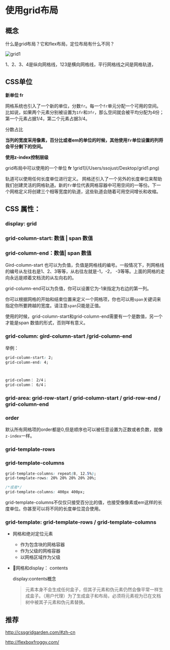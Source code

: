 # 使用grid布局

## 概念

> 

什么是grid布局？它和flex布局，定位布局有什么不同？

![grid1](/Users/ssojust/Desktop/grid1.png)

1、2、3、4是纵向网格线，123是横向网格线，平行网格线之间是网格轨道，



## CSS单位

**新单位 fr**

网格系统也引入了一个新的单位，分数`fr`。每一个`fr`单元分配一个可用的空间。比如说，如果两个元素分别被设置为`1fr`和`3fr`，那么空间就会被平均分配为4份；第一个元素占据1/4，第二个元素占据3/4。

分数占比

**当列的宽度采用像素，百分比或者em的单位的时候，其他使用`fr`单位设置的列将会平分剩下的空间。**

**使用z-index控制层级**



grid布局中可以使用的一个单位 **fr** !grid1](/Users/ssojust/Desktop/grid1.png)

轨道可以使用任何长度单位进行定义。 网格还引入了一个另外的长度单位来帮助我们创建灵活的网格轨道。新的`fr`单位代表网格容器中可用空间的一等份。下一个网格定义将创建三个相等宽度的轨道，这些轨道会随着可用空间增长和收缩。



## CSS 属性：

### display: grid

### grid-column-start: 数值 | span 数值

### grid-column-end：数值| span 数值

Gird-column-start 也可以为负值，负值是网格线的编号。一般情况下，列网格线的编号从左往右是1、2、3等等，从右往左就是-1，-2， -3等等。上面的网格的走向永远是顺着文档流的从左向右的。

grid-column-end可以为负值，你可以设置它为-1来指定为右边的第一列。

你可以根据网格的开始和结束位置来定义一个网格项，你也可以用`span`关键词来指定你所要跨越的宽度。请注意`span`只能是正值。

使用的时候，grid-column-start和grid-column-end需要有一个是数值，另一个才能是span 数值的形式，否则咩有意义。

### grid-column: gird-column-start /grid-column-end

举例：

```css
grid-column-start: 2;
grid-column-end: 4;



grid-column： 2/4；
grid-column： 6/4；
```

### grid-area: grid-row-start / grid-column-start / grid-row-end / grid-column-end



### order

默认所有网格项的order都是0,但是顺序也可以被任意设置为正数或者负数，就像`z-index`一样。

### grid-template-rows

### grid-template-columns

```css
grid-template-columns: repeat(8, 12.5%);
grid-template-rows: 20% 20% 20% 20% 20%;

/*或者*/
grid-template-columns: 400px 400px;
```
grid-template-columns不仅仅只接受百分比的值，也接受像像素或em这样的长度单位。你甚至可以将不同的长度单位混合使用。

### grid-template: grid-template-rows / grid-template-columns


- 网格和绝对定位元素

  - 作为包含块的网格容器
  - 作为父级的网格容器
  - 以网格区域作为父级

- 网格和display： contents

  display:contents概念

  > 元素本身不会生成任何盒子，但其子元素和伪元素仍然会像平常一样生成盒子。（用户代理）为了生成盒子和布局，必须将元素视为已在文档树中被其子元素和伪元素替换。

## 推荐

<http://cssgridgarden.com/#zh-cn>

<http://flexboxfroggy.com/>